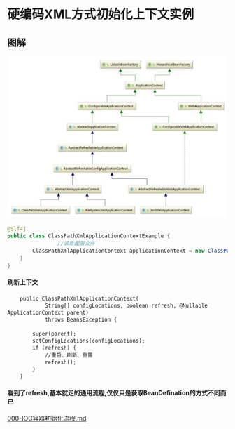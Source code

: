 # 硬编码XML方式初始化上下文实例

## 图解

![image-20200917215957012](../../../assets/image-20200917215957012.png)



```java
@Slf4j
public class ClassPathXmlApplicationContextExample {
 				//读取配置文件
        ClassPathXmlApplicationContext applicationContext = new ClassPathXmlApplicationContext("sourcecode/beanFactoryTest.xml");
    }
}
```

#### 刷新上下文

```
	public ClassPathXmlApplicationContext(
			String[] configLocations, boolean refresh, @Nullable ApplicationContext parent)
			throws BeansException {

		super(parent);
		setConfigLocations(configLocations);
		if (refresh) {
			//重启、刷新、重置
			refresh();
		}
	}
```

#### 看到了refresh,基本就走的通用流程,仅仅只是获取BeanDefination的方式不同而已

 [000-IOC容器初始化流程.md](../000-IOC容器初始化流程.md) 